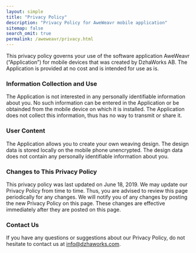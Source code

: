 ```yaml
---
layout: simple
title: "Privacy Policy"
description: "Privacy Policy for AweWeavr mobile application"
sitemap: false
search_omit: true
permalink: /aweweavr/privacy.html
---  
```


This privacy policy governs your use of the software application AweWeavr (“Application”) for mobile devices that was created by DzhaWorks AB. The Application is provided at no cost and is intended for use as is.

### Information Collection and Use

The Application is not interested in any personally identifiable information about you. No such information can be entered in the Application or be obtainded from the mobile device on which it is installed. The Application does not collect this information, thus has no way to transmit or share it.

### User Content

The Application allows you to create your own weaving design. The design data is stored locally on the mobile phone unencrypted. The design data does not contain any personally identifiable information about you.

### Changes to This Privacy Policy

This privacy policy was last updated on June 18, 2019. We may update our Privacy Policy from time to time. Thus, you are advised to review this page periodically for any changes. We will notify you of any changes by posting the new Privacy Policy on this page. These changes are effective immediately after they are posted on this page.

### Contact Us

If you have any questions or suggestions about our Privacy Policy, do not hesitate to contact us at info@dzhaworks.com.
